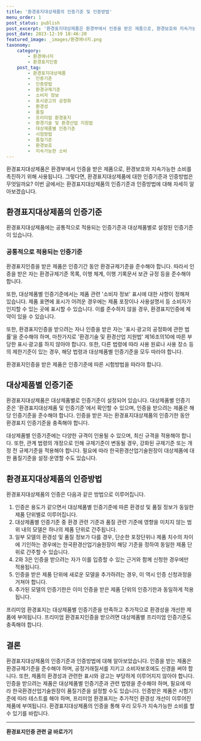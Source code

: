 ```yaml
---
title: '환경표지대상제품의 인증기준 및 인증방법'
menu_order: 1
post_status: publish
post_excerpt: '환경표지대상제품은 환경부에서 인증을 받은 제품으로, 환경보호와 지속가능한 소비를 촉진하기 위해 사용됩니다. 그렇다면, 환경표지대상제품에 대한 인증기준과 인증방법은 무엇일까요  이번 글에서는 환경표지대상제품의 인증기준과 인증방법에 대해 자세히 알아보겠습니다.'
post_date: 2023-12-19 18:46:20
featured_image: _images/환경에너지.png
taxonomy:
    category:
        - 환경에너지
        - 환경표지인증
    post_tag:
        - 환경표지대상제품
        -  인증기준
        -  인증방법
        -  환경규제기준
        -  소비자 정보
        -  표시광고의 공정화
        -  환경성
        -  품질
        -  프리미엄 환경표지
        -  환경기술 및 환경산업 지원법
        -  대상제품별 인증기준
        -  시험방법
        -  품질기준
        -  환경보호
        -  지속가능한 소비
---
```



환경표지대상제품은 환경부에서 인증을 받은 제품으로, 환경보호와 지속가능한 소비를 촉진하기 위해 사용됩니다. 그렇다면, 환경표지대상제품에 대한 인증기준과 인증방법은 무엇일까요? 이번 글에서는 환경표지대상제품의 인증기준과 인증방법에 대해 자세히 알아보겠습니다.

## 환경표지대상제품의 인증기준

환경표지대상제품에는 공통적으로 적용되는 인증기준과 대상제품별로 설정된 인증기준이 있습니다. 

### 공통적으로 적용되는 인증기준

환경표지인증을 받은 제품은 인증기간 동안 환경규제기준을 준수해야 합니다. 따라서 인증을 받은 자는 환경규제기준 목록, 이행 체계, 이행 기록문서 보관 규정 등을 준수해야 합니다.

또한, 대상제품별 인증기준에서는 제품 관련 '소비자 정보' 표시에 대한 사항이 정해져 있습니다. 제품 표면에 표시가 어려운 경우에는 제품 포장이나 사용설명서 등 소비자가 인지할 수 있는 곳에 표시할 수 있습니다. 이를 준수하지 않을 경우, 환경표지인증에 제약이 있을 수 있습니다.

또한, 환경표지인증을 받으려는 자나 인증을 받은 자는 '표시·광고의 공정화에 관한 법률'을 준수해야 하며, 마찬가지로 '환경기술 및 환경산업 지원법' 제16조의10에 따른 부당한 표시·광고를 하지 않아야 합니다. 또한, 다른 법령에 따라 사용 원료나 사용 장소 등의 제한기준이 있는 경우, 해당 법령과 대상제품별 인증기준을 모두 따라야 합니다.

환경표지인증을 받은 제품은 인증기준에 따른 시험방법을 따라야 합니다.

## 대상제품별 인증기준

환경표지대상제품은 대상제품별로 인증기준이 설정되어 있습니다. 대상제품별 인증기준은 '환경표지대상제품 및 인증기준'에서 확인할 수 있으며, 인증을 받으려는 제품은 해당 인증기준을 준수해야 합니다. 인증을 받은 자는 환경표지대상제품의 인증기한 동안 환경표지 인증기준을 충족해야 합니다.

대상제품별 인증기준에는 다양한 규격이 인용될 수 있으며, 최신 규격을 적용해야 합니다. 또한, 관계 법령의 개정으로 인해 규제기준이 변동될 경우, 강화된 규제기준 또는 개정 전 규제기준을 적용해야 합니다. 필요에 따라 한국환경산업기술원장이 대상제품에 대한 품질기준을 설정·운영할 수도 있습니다.

## 환경표지대상제품의 인증방법

환경표지대상제품의 인증은 다음과 같은 방법으로 이루어집니다.

1. 인증은 용도가 같으면서 대상제품별 인증기준에 따른 환경성 및 품질 정보가 동일한 제품 단위별로 이루어집니다.
2. 대상제품별 인증기준 중 환경 관련 기준과 품질 관련 기준에 영향을 미치지 않는 범위 내의 모델은 하나의 제품 단위로 간주됩니다.
3. 일부 모델의 환경성 및 품질 정보가 다를 경우, 단순한 포장단위나 제품 치수의 차이에 기인하는 경우에는 한국환경산업기술원장이 해당 기준을 정하여 동일한 제품 단위로 간주할 수 있습니다.
4. 2와 3은 인증을 받으려는 자가 이를 입증할 수 있는 근거와 함께 신청한 경우에만 적용됩니다.
5. 인증을 받은 제품 단위에 새로운 모델을 추가하려는 경우, 이 역시 인증 신청과정을 거쳐야 합니다.
6. 추가된 모델의 인증기한은 이미 인증을 받은 제품 단위의 인증기한과 동일하게 적용됩니다.

프리미엄 환경표지는 대상제품별 인증기준을 만족하고 추가적으로 환경성을 개선한 제품에 부여됩니다. 프리미엄 환경표지인증을 받으려면 대상제품별 프리미엄 인증기준도 충족해야 합니다.

## 결론

환경표지대상제품의 인증기준과 인증방법에 대해 알아보았습니다. 인증을 받는 제품은 환경규제기준을 준수해야 하며, 공정거래질서를 지키고 소비자보호에도 신경을 써야 합니다. 또한, 제품의 환경성과 관련한 표시와 광고는 부당하게 이루어지지 않아야 합니다. 인증을 받으려는 제품은 대상제품별 인증기준과 관련 법령을 준수해야 하며, 필요에 따라 한국환경산업기술원장이 품질기준을 설정할 수도 있습니다. 인증받은 제품은 시험기준에 따라 테스트를 해야 하며, 프리미엄 환경표지는 추가적인 환경성 개선이 이루어진 제품에 부여됩니다. 환경표지대상제품의 인증을 통해 우리 모두가 지속가능한 소비를 할 수 있기를 바랍니다.
<!-- wp:separator -->
<hr class="wp-block-separator has-alpha-channel-opacity"/>
<!-- /wp:separator -->

<!-- wp:group {"backgroundColor":"base","layout":{"type":"constrained"}} -->
<div class="wp-block-group has-base-background-color has-background"><!-- wp:paragraph {"align":"center","fontSize":"medium"} -->
<p class="has-text-align-center has-large-font-size"><strong>환경표지인증 관련 글 바로가기</strong></p>
<!-- /wp:paragraph -->


<!-- wp:latest-posts
{"categories":[{"id":35284,"count":19,"description":"","link":"https://uknowlaw.com/category/%ed%99%98%ea%b2%bd%ed%91%9c%ec%a7%80%ec%9d%b8%ec%a6%9d/","name":"환경표지인증","slug":"환경표지인증","taxonomy":"category","parent":0,"meta":[],"_links":{"self":[{"href":"https://uknowlaw.com/wp-json/wp/v2/categories/35284"}],"collection":[{"href":"https://uknowlaw.com/wp-json/wp/v2/categories"}],"about":[{"href":"https://uknowlaw.com/wp-json/wp/v2/taxonomies/category"}],"wp:post_type":[{"href":"https://uknowlaw.com/wp-json/wp/v2/posts?categories=35284"}],"curies":[{"name":"wp","href":"https://api.w.org/{rel}","templated":true}]}}],"postsToShow":100,"excerptLength":28,"postLayout":"grid","columns":2,"featuredImageAlign":"left","featuredImageSizeSlug":"large","fontSize":"small"} /--></div>
<!-- /wp:group -->